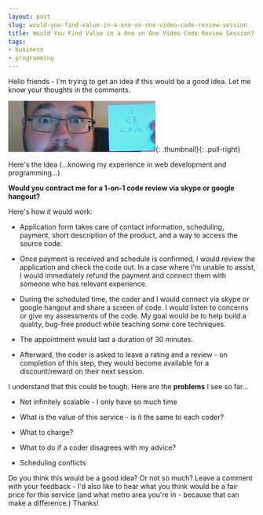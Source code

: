 ```yaml
---
layout: post
slug: would-you-find-value-in-a-one-on-one-video-code-review-session
title: Would You Find Value in a One on One Video Code Review Session?
tags:
- business
- programming
---
```

Hello friends - I'm trying to get an idea if this would be a good idea.  Let me know your thoughts in the comments.

[![I Like Code!](/uploads/2013/hithere-300x104.png)](/uploads/2013/hithere.png){: .thumbnail}{: .pull-right}

Here's the idea (...knowing my experience in web development and programming...)
 
**Would you contract me for a 1-on-1 code review via skype or google hangout?**

Here's how it would work:

  * Application form takes care of contact information, scheduling, payment, short description of the product, and a way to access the source code.

  * Once payment is received and schedule is confirmed, I would review the application and check the code out.  In a case where I'm unable to assist, I would immediately refund the payment and connect them with someone who has relevant experience.

  * During the scheduled time, the coder and I would connect via skype or google hangout and share a screen of code.  I would listen to concerns or give my assessments of the code.  My goal would be to help build a quality, bug-free product while teaching some core techniques.

  * The appointment would last a duration of 30 minutes.

  * Afterward, the coder is asked to leave a rating and a review - on completion of this step, they would become available for a discount/reward on their next session.

I understand that this could be tough.  Here are the **problems** I see so far...

  * Not infinitely scalable - I only have so much time

  * What is the value of this service - is it the same to each coder?

  * What to charge?

  * What to do if a coder disagrees with my advice?

  * Scheduling conflicts

Do you think this would be a good idea?  Or not so much?  Leave a comment with your feedback - I'd also like to hear what you think would be a fair price for this service (and what metro area you're in - because that can make a difference.)  Thanks!
